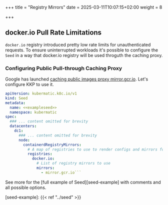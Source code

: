 +++
title = "Registry Mirrors"
date = 2025-03-11T10:07:15+02:00
weight = 8

+++

## docker.io Pull Rate Limitations

`docker.io` registry introduced pretty low rate limits for unauthenticated
requests. To ensure uninterrupted workloads it's possible to configure the
`Seed` in a way that docker.io registry will be used throguth the caching proxy.

### Configuring Public Pull-through Caching Proxy

Google has launched [caching public images proxy mirror.gcr.io](https://cloud.google.com/artifact-registry/docs/pull-cached-dockerhub-images).
Let's configure KKP to use it.

```yaml
apiVersion: kubermatic.k8c.io/v1
kind: Seed
metadata:
  name: <<exampleseed>>
  namespace: kubermatic
spec:
  ### ... content omitted for brevity
  datacenters:
    dc1:
      ### ... content omitted for brevity
      node:
        containerdRegistryMirrors:
          # A map of registries to use to render configs and mirrors for containerd registries
          registries:
            docker.io:
              # List of registry mirrors to use
              mirrors:
                - mirror.gcr.io```
```

See more for the [full example of Seed][seed-example] with comments and all possible
options.

[seed-example]: {{< ref "../seed" >}}
